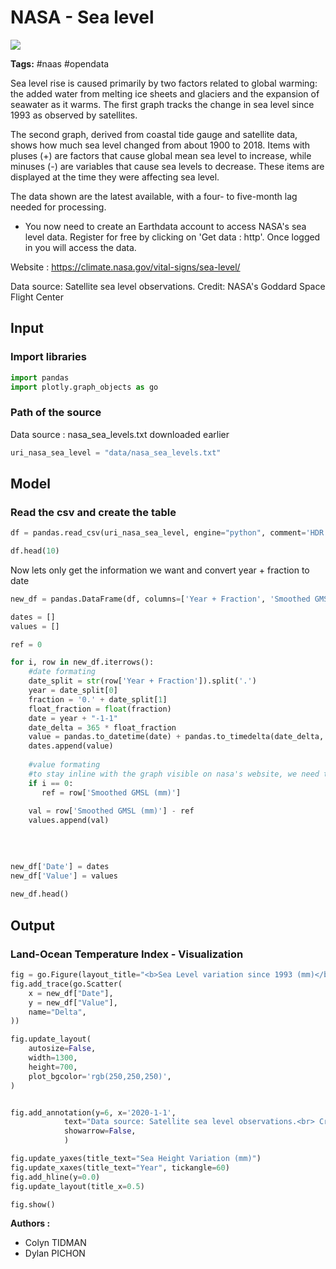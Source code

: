 # NASA - Sea level
<a href="https://app.naas.ai/user-redirect/naas/downloader?url=https://raw.githubusercontent.com/jupyter-naas/awesome-notebooks/master/NASA/NASA_Sea_level.ipynb" target="_parent"><img src="https://naasai-public.s3.eu-west-3.amazonaws.com/open_in_naas.svg"/></a>

**Tags:** #naas #opendata

Sea level rise is caused primarily by two factors related to global warming: the added water from melting ice sheets and glaciers and the expansion of seawater as it warms. The first graph tracks the change in sea level since 1993 as observed by satellites.

The second graph, derived from coastal tide gauge and satellite data, shows how much sea level changed from about 1900 to 2018. Items with pluses (+) are factors that cause global mean sea level to increase, while minuses (-) are variables that cause sea levels to decrease. These items are displayed at the time they were affecting sea level.

The data shown are the latest available, with a four- to five-month lag needed for processing.

* You now need to create an Earthdata account to access NASA's sea level data. Register for free by clicking on 'Get data : http'. Once logged in you will access the data.

Website : https://climate.nasa.gov/vital-signs/sea-level/

Data source: Satellite sea level observations.
Credit: NASA's Goddard Space Flight Center

## Input

### Import libraries


```python
import pandas
import plotly.graph_objects as go
```

### Path of the source

Data source : nasa_sea_levels.txt downloaded earlier


```python
uri_nasa_sea_level = "data/nasa_sea_levels.txt"
```

## Model

### Read the csv and create the table


```python
df = pandas.read_csv(uri_nasa_sea_level, engine="python", comment='HDR',delim_whitespace=True, names=["A","B","Year + Fraction","D","E","F","G", "H","I","J","K","Smoothed GMSL (mm)",])

df.head(10)
```

Now lets only get the information we want and convert year + fraction to date


```python
new_df = pandas.DataFrame(df, columns=['Year + Fraction', 'Smoothed GMSL (mm)'])

dates = []
values = []

ref = 0

for i, row in new_df.iterrows():
    #date formating
    date_split = str(row['Year + Fraction']).split('.')
    year = date_split[0]
    fraction = '0.' + date_split[1]
    float_fraction = float(fraction)
    date = year + "-1-1"
    date_delta = 365 * float_fraction
    value = pandas.to_datetime(date) + pandas.to_timedelta(date_delta, unit='D')
    dates.append(value)
    
    #value formating
    #to stay inline with the graph visible on nasa's website, we need to have 0 as our first value
    if i == 0:
       ref = row['Smoothed GMSL (mm)'] 
    
    val = row['Smoothed GMSL (mm)'] - ref 
    values.append(val)
    
    
    

new_df['Date'] = dates
new_df['Value'] = values
    
new_df.head()
```

## Output

### Land-Ocean Temperature Index - Visualization


```python
fig = go.Figure(layout_title="<b>Sea Level variation since 1993 (mm)</b>")
fig.add_trace(go.Scatter(
    x = new_df["Date"],
    y = new_df["Value"],
    name="Delta",
))

fig.update_layout(
    autosize=False,
    width=1300,
    height=700,
    plot_bgcolor='rgb(250,250,250)',
)


fig.add_annotation(y=6, x='2020-1-1',
            text="Data source: Satellite sea level observations.<br> Credit: NASA's Goddard Space Flight Center",
            showarrow=False,
            )

fig.update_yaxes(title_text="Sea Height Variation (mm)")
fig.update_xaxes(title_text="Year", tickangle=60)
fig.add_hline(y=0.0)
fig.update_layout(title_x=0.5)

fig.show()
```

**Authors :**
- Colyn TIDMAN 
- Dylan PICHON
